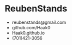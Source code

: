 # ReubenStands
<ul>
  <li>reubenstands@gmail.com</li>
  <li>github.com/Haak0</li>
  <li>Haak0.github.io</li>
  <li>(701)421-3056</li>
</ul>  
